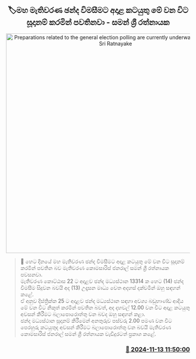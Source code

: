<p align='center'><b><h2 align='center' title='Preparations related to the general election polling are currently underway - Summons Sri Ratnayake'>🏷මහ මැතිවරණ ඡන්ද විමසීමට අදාළ කටයුතු මේ වන විට සූදානම් කරමින් පවතිනවා - සමන් ශ්‍රී රත්නායක</h2></b></p>
<p align='center'><img src='https://helakuru.sgp1.cdn.digitaloceanspaces.com/esana/images/lib/saman-sri-rathnayake-net.jpg' width='600' alt='Preparations related to the general election polling are currently underway - Summons Sri Ratnayake'></p>

>📝 හෙට දිනයේ මහ මැතිවරණ ඡන්ද විමසීමට අදාළ කටයුතු මේ වන විට සූදානම් කරමින් පවතින බව මැතිවරණ කොමසාරිස් ජනරාල් සමන් ශ්‍රී රත්නායක පවසනවා.<br>මැතිවරණ කොට්ඨාස 22 ට අදාළව ඡන්ද මධ්‍යස්ථාන 13314 ක හෙට (14) ඡන්ද විමසීම සිදුවන බවයි අද (13) උදෑසන මාධ්‍ය වෙත අදහස් දක්වමින් ඔහු සඳහන් කළේ.<br>ඒ අනුව දිස්ත්‍රික්ක 25 ට අදාළව ඡන්ද මධ්‍යස්ථාන සඳහා අවශ්‍ය බඩුභාණ්ඩ ආදිය මේ වන විට නිකුත් කරමින් පවතින බවත්, අද දහවල් 12.00 වන විට අදාළ කටයුතු අවසන් කිරීමට බලාපොරොත්තු වන බවද ඔහු සඳහන් කළා.<br>ඡන්ද මධ්‍යස්ථාන සූදානම් කිරීමෙන් අනතුරුව පස්වරු 2.00 පමණ වන විට පෙරහුරු කටයුතුද අවසන් කිරීමට බලාපොරොත්තු වන බවයි මැතිවරණ කොමසාරිස් ජනරාල් සමන් ශ්‍රී රත්නායක වැඩිදුරටත් ප්‍රකාශ කළේ. <br>

<h3 align='right'><a href='https://www.helakuru.lk/esana/p/104996/'>📅 2024-11-13 11:50:00</a></h3>
